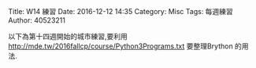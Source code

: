 Title: W14 練習
Date: 2016-12-12 14:35
Category: Misc
Tags: 每週練習
Author: 40523211

以下為第十四週開始的城市練習,要利用 <a href="http://mde.tw/2016fallcp/course/Python3Programs.txt">http://mde.tw/2016fallcp/course/Python3Programs.txt</a> 要整理Brython 的用法.
<!-- PELICAN_END_SUMMARY -->

<!-- 導入 Brython 標準程式庫 -->

<script type="text/javascript" 
    src="https://cdn.rawgit.com/brython-dev/brython/master/www/src/brython_dist.js">
</script>

<!-- 啟動 Brython -->
<script>
window.onload=function(){
brython(1);
}
</script>


<div id ="ex1"></div>
<script type="text/python3">
from browser import document as doc
container = doc['ex1']

container<="W14練習"
</script>


<div id ="ex2"></div>
<script type="text/python3">
from browser import document as doc
from browser import html
container = doc['ex2']
mystring = input("要印出什麼字串?")
mynum = input("要印幾次?")

for i in range(int(mynum)):
    #container<="W14練習-2"+html.BR()
    container<=mystring+html.BR()
</script>
